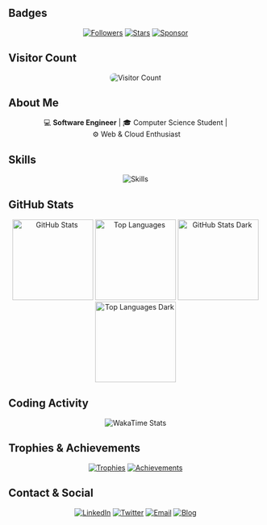 <!--
TABLE OF CONTENTS
- [Badges](#badges)
- [Visitor Count](#visitor-count)
- [About Me](#about-me)
- [Skills](#skills)
- [GitHub Stats](#github-stats)
- [Coding Activity](#coding-activity)
- [Trophies & Achievements](#trophies--achievements)
- [Pinned Projects](#pinned-projects)
- [Visitor Map](#visitor-map)
- [More Details](#more-details)
- [Contact & Social](#contact--social)
-->

## Badges
<p align="center">
  <a href="https://github.com/yashop7"><img src="https://img.shields.io/github/followers/yashop7?logo=github&style=for-the-badge&logoColor=white&labelColor=131820&color=FFFFFF" alt="Followers" /></a>
  <a href="https://github.com/yashop7"><img src="https://img.shields.io/github/stars/yashop7?logo=github&style=for-the-badge&logoColor=white&labelColor=131820&color=FFFFFF" alt="Stars" /></a>
  <a href="https://github.com/sponsors/yashop7"><img src="https://img.shields.io/github/sponsors/yashop7?logo=github-sponsors&style=for-the-badge&logoColor=#EA4AAA&labelColor=131820&color=FFFFFF" alt="Sponsor" /></a>
</p>

## Visitor Count
<p align="center">
  <img src="https://hits.sh/github.com/yashop7/hits.svg?style=for-the-badge&label=Visitor%20Count&color=FFFFFF&labelColor=131820" alt="Visitor Count" style="border-radius: 0.5rem;" />
</p>

## About Me
<p align="center">
  💻 <strong>Software Engineer</strong> | 🎓 Computer Science Student | ⚙️ Web & Cloud Enthusiast
</p>

## Skills
<p align="center">
  <img src="https://skillicons.dev/icons?i=js,ts,react,nextjs,nodejs,express,mongodb,postgresql,prisma,git,github,npm,bun,pnpm,yarn,vite,postman,docker,bash,java,firebase,aws,prometheus,grafana,socketio,nextauth,recoil,redux,monorepo,turborepo,figma&perline=12" alt="Skills" />
</p>

## GitHub Stats
<p align="center">
  <!-- Light Mode -->
  <a href="#github-stats" title="GitHub Stats"><img src="https://github-readme-stats.vercel.app/api?username=yashop7&theme=light&title_color=131820&icon_color=131820&bg_color=FFFFFF" alt="GitHub Stats" height="160" /></a>
  <a href="#github-stats" title="Top Languages"><img src="https://github-readme-stats.vercel.app/api/top-langs/?username=yashop7&layout=donut&theme=light&title_color=131820&icon_color=131820&bg_color=FFFFFF" alt="Top Languages" height="160" /></a>
  <!-- Dark Mode -->
  <a href="#github-stats"><img src="https://github-readme-stats.vercel.app/api?username=yashop7&theme=dark&hide_border=true&bg_color=11151C" alt="GitHub Stats Dark" height="160" /></a>
  <a href="#github-stats"><img src="https://github-readme-stats.vercel.app/api/top-langs/?username=yashop7&layout=donut&theme=dark&hide_border=true&bg_color=11151C" alt="Top Languages Dark" height="160" /></a>
</p>

## Coding Activity
<p align="center">
  <img src="https://github.com/marketplace/actions/wakatime-coding-statistics" alt="WakaTime Stats" />
</p>

## Trophies & Achievements
<p align="center">
  <a href="https://github-profile-trophy.vercel.app/?username=yashop7"><img src="https://github-profile-trophy.vercel.app/?username=yashop7&theme=flat&rank=-&margin-w=15" alt="Trophies" /></a>
  <a href="#"><img src="https://the-1riddle.github.io/Github-Profile-Achievements/badges/all.svg" alt="Achievements" /></a>
</p>


## Contact & Social
<p align="center">
  <a href="https://linkedin.com/in/yash-gussian-462611299"><img src="https://img.shields.io/badge/LinkedIn-0A66C2?style=for-the-badge&logo=linkedin&logoColor=white" alt="LinkedIn" /></a>
  <a href="https://twitter.com/YASH25764536"><img src="https://img.shields.io/badge/Twitter-1DA1F2?style=for-the-badge&logo=twitter&logoColor=white" alt="Twitter" /></a>
  <a href="mailto:yashop7@gmail.com"><img src="https://img.shields.io/badge/Email-D14836?style=for-the-badge&logo=gmail&logoColor=white" alt="Email" /></a>
  <a href="https://yashop7.github.io/blog"><img src="https://img.shields.io/badge/Blog-121212?style=for-the-badge&logo=hashnode&logoColor=white" alt="Blog" /></a>
</p>
